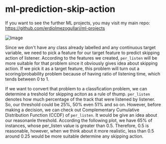 # ml-prediction-skip-action

If you want to see the further ML projects, you may visit my main repo: https://github.com/erdiolmezogullari/ml-projects

![Image](https://raw.githubusercontent.com/erdiolmezogullari/ml-prediction-skip-action/2c3d0dcef096a475c6bf214c71cab23a22fd6bf8/img/waiting_time.jpg)

Since we don't have any class already labelled and any continuous target variable, we need to pick a feature for our target feature to predict skipping action of listener. According to the features we created, `per_listen` will be more suitable for that problem since it obviously gives idea about skipping action. If we pick it as a target feature, this problem will turn out a scoring/probability problem because of having ratio of listening time, which tends between 0 to 1.

If we want to convert that problem to a classfication problem, we can determine a treshold for skipping aciton as a rule of thump. `per_listen` denotes how much percentage of the track that were listened by listener. So, our threshold could be 25%, 50% even 51% and so on. However, before making a decision, we can check out Complementary Cumulative Distribution Function (CCDF) of  `per_listen`. It would be give an idea about our reasonanle threshold. According the following plot, we have 65% of instances, whose per_listen value is greater than 0.5. Therefore, 0.5 is reasonable, however, when we think about it more realistic, less than 0.5 around 0.25 would be more suitable determine any skipping action.
